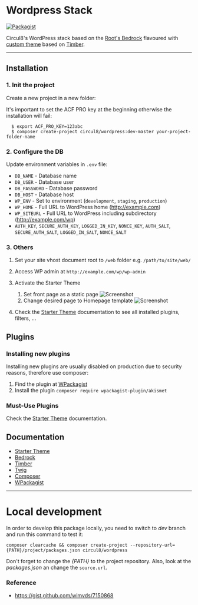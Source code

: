 # Wordpress Stack
[![Packagist](https://img.shields.io/packagist/v/circul8/wordpress.svg?style=flat-square)](https://packagist.org/packages/circul8/wordpress)

Circul8's WordPress stack based on the [Root's Bedrock](https://github.com/roots/bedrock) flavoured with [custom theme](https://github.com/circul8/wordpress-starter-theme) based on [Timber](http://timber.github.io/timber/).

---

## Installation

### 1. Init the project
Create a new project in a new folder:

It's important to set the ACF PRO key at the beginning otherwise the installation will fail:

  ```
    $ export ACF_PRO_KEY=123abc
    $ composer create-project circul8/wordpress:dev-master your-project-folder-name
  ```

### 2. Configure the DB

Update environment variables in `.env` file:

  * `DB_NAME` - Database name
  * `DB_USER` - Database user
  * `DB_PASSWORD` - Database password
  * `DB_HOST` - Database host
  * `WP_ENV` - Set to environment (`development`, `staging`, `production`)
  * `WP_HOME` - Full URL to WordPress home (http://example.com)
  * `WP_SITEURL` - Full URL to WordPress including subdirectory (http://example.com/wp)
  * `AUTH_KEY`, `SECURE_AUTH_KEY`, `LOGGED_IN_KEY`, `NONCE_KEY`, `AUTH_SALT`, `SECURE_AUTH_SALT`, `LOGGED_IN_SALT`, `NONCE_SALT`

### 3. Others

1. Set your site vhost document root to `/web` folder e.g. `/path/to/site/web/`

1. Access WP admin at `http://example.com/wp/wp-admin`

1. Activate the Starter Theme
   1. Set front page as a static page ![Screenshot](http://144.wtf/1Z2Jm+)
   1. Change desired page to Homepage template ![Screenshot](http://144.wtf/0EcIVx+)

1. Check the [Starter Theme](https://github.com/circul8/wordpress-starter-theme) documentation to see all installed plugins, filters, ...

## Plugins

### Installing new plugins

Installing new plugins are usually disabled on production due to security reasons, therefore use composer:

1. Find the plugin at [WPackagist](https://wpackagist.org/)
1. Install the plugin `composer require wpackagist-plugin/akismet`

### Must-Use Plugins

Check the [Starter Theme](https://github.com/circul8/wordpress-starter-theme#plugins) documentation.

## Documentation

* [Starter Theme](https://github.com/circul8/wordpress-starter-theme)
* [Bedrock](https://roots.io/bedrock/docs/)
* [Timber](http://timber.github.io/timber/)
* [Twig](https://twig.sensiolabs.org)
* [Composer](https://getcomposer.org/)
* [WPackagist](https://wpackagist.org/)

---

# Local development

In order to develop this package locally, you need to switch to *dev* branch and run this command to test it:

`composer clearcache && composer create-project --repository-url={PATH}/project/packages.json circul8/wordpress`

Don't forget to change the *{PATH}* to the project repository. Also, look at the *packages.json* an change the `source.url`.

### Reference
 - https://gist.github.com/wimvds/7150868
